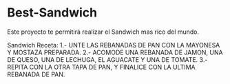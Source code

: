 # Best-Sandwich
Este proyecto te permitirá realizar el Sandwich mas rico del mundo.

Sandwich Receta:
1.- UNTE LAS REBANADAS DE PAN CON LA MAYONESA Y MOSTAZA PREPARADA.
2.- ACOMODE UNA REBANADA DE JAMON, UNA DE QUESO, UNA DE LECHUGA, EL AGUACATE Y UNA DE TOMATE.
3.- REPITA CON LA OTRA TAPA DE PAN, Y FINALICE CON LA ULTIMA REBANADA DE PAN.
